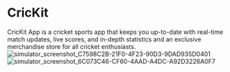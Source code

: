 # CricKit
CricKit App is a cricket sports app that keeps you up-to-date with real-time match updates, live scores, and in-depth statistics and an exclusive merchandise store for all cricket enthusiasts.
![simulator_screenshot_C7598C2B-21F0-4F23-90D3-9DAD935D0401](https://github.com/qaisar-hub/CricKit/assets/98053898/d6c4ab20-79d3-4aba-8c6e-e38b70a0783a)
![simulator_screenshot_6C073C46-CF60-4AAD-A4DC-A92D3226A0F7](https://github.com/qaisar-hub/CricKit/assets/98053898/850b8d23-e689-4fa1-8cf2-f335b6ec64b4)
